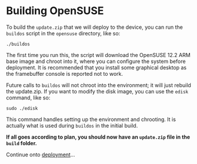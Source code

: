 <!-- vim: set syntax=markdown: -->

Building OpenSUSE
=================================

To build the `update.zip` that we will deploy to the device, you can run the `buildos`
script in the `opensuse` directory, like so:

```
./buildos
```

The first time you run this, the script will download the OpenSUSE 12.2 ARM base image
and chroot into it, where you can configure the system before deployment.  It is recommended
that you install some graphical desktop as the framebuffer console is reported not to work.

Future calls to `buildos` will not chroot into the environment; it will just rebuild the
update.zip.  If you want to modify the disk image, you can use the `edisk` command, like so:

```
sudo ./edisk
```

This command handles setting up the environment and chrooting.  It is actually what is used
during `buildos` in the initial build.

**If all goes according to plan, you should now have an `update.zip` file in the `build` folder.**

Continue onto [deployment](deploy.md)...

